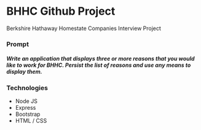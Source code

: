 # BHHC Github Project
Berkshire Hathaway Homestate Companies Interview Project

### Prompt
##### Write an application that displays three or more reasons that you would like to work for BHHC.  Persist the list of reasons and use any means to display them.

### Technologies
- Node JS
- Express
- Bootstrap
- HTML / CSS
